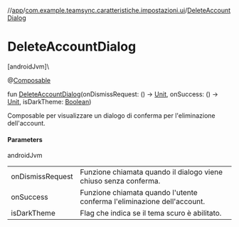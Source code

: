 //[app](../../index.md)/[com.example.teamsync.caratteristiche.impostazioni.ui](index.md)/[DeleteAccountDialog](-delete-account-dialog.md)

# DeleteAccountDialog

[androidJvm]\

@[Composable](https://developer.android.com/reference/kotlin/androidx/compose/runtime/Composable.html)

fun [DeleteAccountDialog](-delete-account-dialog.md)(onDismissRequest: () -&gt; [Unit](https://kotlinlang.org/api/latest/jvm/stdlib/kotlin/-unit/index.html), onSuccess: () -&gt; [Unit](https://kotlinlang.org/api/latest/jvm/stdlib/kotlin/-unit/index.html), isDarkTheme: [Boolean](https://kotlinlang.org/api/latest/jvm/stdlib/kotlin/-boolean/index.html))

Composable per visualizzare un dialogo di conferma per l'eliminazione dell'account.

#### Parameters

androidJvm

| | |
|---|---|
| onDismissRequest | Funzione chiamata quando il dialogo viene chiuso senza conferma. |
| onSuccess | Funzione chiamata quando l'utente conferma l'eliminazione dell'account. |
| isDarkTheme | Flag che indica se il tema scuro è abilitato. |

